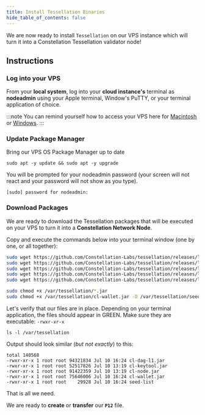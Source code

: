 ```yaml
---
title: Install Tessellation Binaries
hide_table_of_contents: false
---
```


<head>
  <title>Install Tessellation Binaries</title>
  <meta
    name="description"
    content="This document will help to install the necessary Tessellation binaries necessary to turn a VPS into a Node."
  />
</head>

We are now ready to install `Tessellation` on our VPS instance which will turn it into a Constellation Tessellation validator node!
## Instructions

### Log into your VPS

From your **local system**, log into your **cloud instance's** terminal as **nodeadmin** using your Apple terminal, Window's PuTTY, or your terminal application of choice.

:::note
You can remind yourself how to access your VPS here for [Macintosh](/validate/resources/accessMac) or [Windows](/validate/resources/accessWin).
:::

### Update Package Manager

Bring our VPS OS Package Manager up to date

```
sudo apt -y update && sudo apt -y upgrade
```

You will be prompted for your nodeadmin password (your screen will not react and your password will not show as you type).

```
[sudo] password for nodeadmin:
```

### Download Packages

We are ready to download the Tessellation packages that will be executed on your VPS to turn it into a **Constellation Network Node**.

Copy and execute the commands below into your terminal window (one by one, or all together):

```sh
sudo wget https://github.com/Constellation-Labs/tessellation/releases/latest/download/cl-keytool.jar -P /var/tessellation
sudo wget https://github.com/Constellation-Labs/tessellation/releases/latest/download/cl-node.jar -P /var/tessellation
sudo wget https://github.com/Constellation-Labs/tessellation/releases/latest/download/cl-dag-l1.jar -P /var/tessellation
sudo wget https://github.com/Constellation-Labs/tessellation/releases/latest/download/cl-wallet.jar -P /var/tessellation
sudo wget https://github.com/Constellation-Labs/tessellation/releases/latest/download/mainnet-seedlist -P /var/tessellation

sudo chmod +x /var/tessellation/*.jar
sudo chmod +x /var/tessellation/cl-wallet.jar -O /var/tessellation/seed-list -o /dev/null
```

Let's verify that our files are in place. Depending on your terminal application, the files should appear in GREEN. Make sure they are executable:  `-rwxr-xr-x`

```
ls -l /var/tessellation
```

Output should look similar (*but not exactly*) to this:

```
total 140568
-rwxr-xr-x 1 root root 94321834 Jul 10 16:24 cl-dag-l1.jar
-rwxr-xr-x 1 root root 52517826 Jul 10 13:19 cl-keytool.jar
-rwxr-xr-x 1 root root 91422359 Jul 10 13:19 cl-node.jar
-rwxr-xr-x 1 root root 75646006 Jul 10 16:24 cl-wallet.jar
-rwxr-xr-x 1 root root    29928 Jul 10 16:24 seed-list
```

That is all we need.

We are ready to **create** or **transfer** our **`P12`** file.
